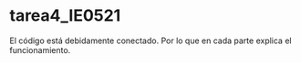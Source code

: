 # tarea4_IE0521
El código está debidamente conectado. Por lo que en cada parte explica el funcionamiento.
